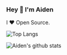 ### Hey 👋 I'm Aiden

I ❤ Open Source. 

![Top Langs](https://github-readme-stats.vercel.app/api/top-langs/?username=lpxxn&hide=html,css)


![Aiden's github stats](https://github-readme-stats.vercel.app/api?username=lpxxn&show_icons=true&count_private=true&line_height=40)


[whatever]:![Metrics](https://metrics.lecoq.io/lpxxn?template=classic&isocalendar=1&languages=1&isocalendar.duration=half-year&languages.ignored=html%2Ccss&languages.limit=8&languages.sections=most-used&languages.colors=github&languages.threshold=0%25&languages.indepth=false&languages.categories=markup%2C%20programming&languages.recent.categories=markup%2C%20programming&languages.recent.load=300&languages.recent.days=14&config.timezone=Asia%2FShanghai)

